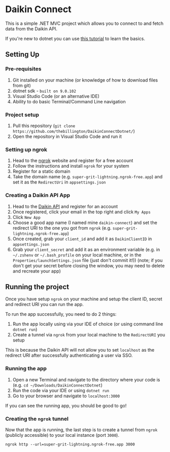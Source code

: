 # Daikin Connect

This is a simple .NET MVC project which allows you to connect to and fetch data from the Daikin API.

If you're new to dotnet you can use [this tutorial](https://learn.microsoft.com/en-us/aspnet/core/tutorials/first-mvc-app/start-mvc?view=aspnetcore-9.0&tabs=visual-studio) to learn the basics.

## Setting Up

### Pre-requisites

1. Git installed on your machine (or knowledge of how to download files from git)
2. dotnet sdk - `built on 9.0.102`
3. Visual Studio Code (or an alternative IDE)
4. Ability to do basic Terminal/Command Line navigation

### Project setup

1. Pull this repository (`git clone https://github.com/thebillington/DaikinConnectDotnet/`)
2. Open the repository in Visual Studio Code and run it

### Setting up ngrok

1. Head to the [ngrok](https://ngrok.com/) website and register for a free account
2. Follow the instructions and install `ngrok` for your system
3. Register for a static domain
4. Take the domain name (e.g. `super-grit-lightning.ngrok-free.app`) and set it as the `RedirectUri` in `appsettings.json`

### Creating a Daikin API App

1. Head to the [Daikin API](https://developer.cloud.daikineurope.com/) and register for an account
2. Once registered, click your email in the top right and click `My Apps`
3. Click `New App`
4. Choose a good app name (I named mine `daikin-connect`) and set the redirect URI to the one you got from `ngrok` (e.g. `super-grit-lightning.ngrok-free.app`)
5. Once created, grab your `client_id` and add it as `DaikinClientID` in `appsettings.json`
6. Grab your `client_secret` and add it as an environment variable (e.g. in `~/.zshenv` or `~/.bash_profile` on your local machine, or in the `Properties/launchSettings.json` file (just don't commit it!)) (note; if you don't get your secret before closing the window, you may need to delete and recreate your app)

## Running the project

Once you have setup `ngrok` on your machine and setup the client ID, secret and redirect URI you can run the app.

To run the app successfully, you need to do 2 things:

1. Run the app locally using via your IDE of choice (or using command line `dotnet run`)
2. Create a tunnel via `ngrok` from your local machine to the `RedirectURI` you setup

This is because the Daikin API will not allow you to set `localhost` as the redirect URI after successfully authenticating a user via SSO.

### Running the app

1. Open a new Terminal and navigate to the directory where your code is (e.g. `cd ~/Downloads/DaikinConnectDotnet`)
2. Run the code via your IDE or using `dotnet run`
3. Go to your browser and navigate to `localhost:3000`

If you can see the running app, you should be good to go!

### Creating the `ngrok` tunnel

Now that the app is running, the last step is to create a tunnel from `ngrok` (publicly accessible) to your local instance (port `3000`).

`ngrok http --url=super-grit-lightning.ngrok-free.app 3000`